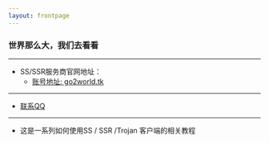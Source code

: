 ```yaml
---
layout: frontpage
---
```


### 世界那么大，我们去看看

------
* SS/SSR服务商官网地址：
    * <a href="https://go2world.tk/home/ref/8607937008" target="class">账号地址:  go2world.tk</a>

------
* <a href="tencent://AddContact/?fromId=50&fromSubId=1&subcmd=all&uin=438653638" target="class">联系QQ</a>

----------
* 这是一系列如何使用SS / SSR /Trojan 客户端的相关教程 
